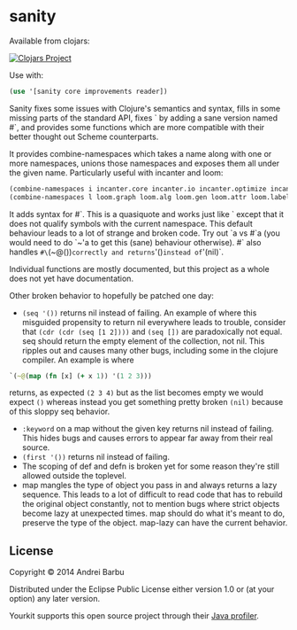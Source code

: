 # sanity

Available from clojars:

[![Clojars Project](http://clojars.org/com._0xab/sanity/latest-version.svg)](https://clojars.org/com._0xab/sanity)

Use with:

```clojure
(use '[sanity core improvements reader])
```

Sanity fixes some issues with Clojure's semantics and syntax, fills in
some missing parts of the standard API, fixes \` by adding a sane
version named #\`, and provides some functions which are more
compatible with their better thought out Scheme counterparts.

It provides combine-namespaces which takes a name along with one or
more namespaces, unions those namespaces and exposes them all under
the given name. Particularly useful with incanter and loom:

```clojure
(combine-namespaces i incanter.core incanter.io incanter.optimize incanter.stats)
(combine-namespaces l loom.graph loom.alg loom.gen loom.attr loom.label loom.io)
```

It adds syntax for #\`. This is a quasiquote and works just like \`
except that it does not qualify symbols with the current namespace.
This default behaviour leads to a lot of strange and broken code.  Try
out \`a vs #\`a (you would need to do \`~'a to get this (sane)
behaviour otherwise). #\` also handles `#\`(~@())`
correctly and returns `'()` instead of `'(nil)`.

Individual functions are mostly documented, but this project as a
whole does not yet have documentation.

Other broken behavior to hopefully be patched one day:

* `(seq '())` returns nil instead of failing. An example
  of where this misguided propensity to return nil everywhere leads to
  trouble, consider that `(cdr (cdr (seq [1 2])))` and
  `(seq [])` are paradoxically not equal. seq should
  return the empty element of the collection, not nil. This ripples
  out and causes many other bugs, including some in the clojure
  compiler. An example is where
```clojure
`(~@(map (fn [x] (+ x 1)) '(1 2 3)))
```
  returns, as expected `(2 3 4)` but as
  the list becomes empty we would expect `()` whereas
  instead you get something pretty broken `(nil)`
  because of this sloppy seq behavior.
* `:keyword` on a map without the given key returns nil instead of failing. This
  hides bugs and causes errors to appear far away from their real
  source.
* `(first '())` returns nil instead of failing.
* The scoping of def and defn is broken yet for some reason they're
  still allowed outside the toplevel.
* map mangles the type of object you pass in and always returns a lazy
  sequence. This leads to a lot of difficult to read code that has to
  rebuild the original object constantly, not to mention bugs where
  strict objects become lazy at unexpected times. map should do what
  it's meant to do, preserve the type of the object. map-lazy can have
  the current behavior.

## License

Copyright © 2014 Andrei Barbu

Distributed under the Eclipse Public License either version 1.0 or (at
your option) any later version.

Yourkit supports this open source project through their
[Java profiler](http://www.yourkit.com/java/profiler/index.jsp).
